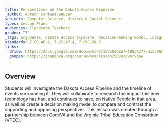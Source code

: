 ```yaml
---
title: Perspectives on the Dakota Access Pipeline
_author: Autumn Fortune-Deuber
subjects: Computer Science, History & Social Science
types: Lesson Plans
audiences: Classroom Teachers
grades: "7"
_tags: arguments, dakota access pipeline, decision-making model, indigenous, national issues, native americans, primary sources, programming, twine
standards: 7.CS.AP.1, 7.CS.AP.4, 7.CVE.SK.0
links:
  drive: https://docs.google.com/document/d/1b8oOeQZW7FlQ9pt277-uIc5P6Wu3YpLkpY9OHRWmLcU/edit?usp=drive_link
  goopen: https://goopenva.org/courseware/lesson/5989/overview
---
```


## Overview

Students will investigate the Dakota Access Pipeline and the timeline of events surrounding it. They will collaborate to research the impact this new technology has had, and continues to have, on Native People in that area, as well as create a decision making model to compare and contrast the supporting and opposing perspectives. This lesson was created through a partnership between CodeVA and the Virginia Tribal Education Consortium (VTEC). 


